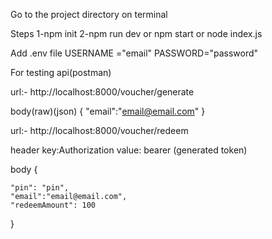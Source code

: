 <!-- To start the project -->

Go to the project directory on terminal

Steps
1-npm init
2-npm run dev or npm start or node index.js

Add .env file
USERNAME ="email"
PASSWORD="password"


For testing api(postman)

<!-- To generate token  -->
url:- http://localhost:8000/voucher/generate


body(raw)(json)
{
	"email":"email@email.com"
}

<!-- To redeem the voucher  -->

url:- http://localhost:8000/voucher/redeem

header
key:Authorization
value: bearer (generated token)

body
{
    
    "pin": "pin",
    "email":"email@email.com",
    "redeemAmount": 100
}
